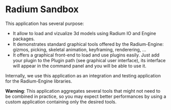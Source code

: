# Radium Sandbox

This application has several purpose:

- It allow to load and vizualize 3d models using Radium IO and Engine packages.
- It demonstrates standard graphical tools offered by the Radium-Engine: gizmos, picking, skeletal animation, keyframing, renderering, ...
- It offers a graphical front-end to load and use plugins easily. Just add your plugin to the Plugin path (see graphical user interface), its interface will appear in the command panel and you will be able to use it.

Internally, we use this application as an integration and testing application for the Radium-Engine libraries.

**Warning**: This application aggregates several tools that might not need to be combined in practice, so you may expect better performances by using a custom application containing only the desired tools.
